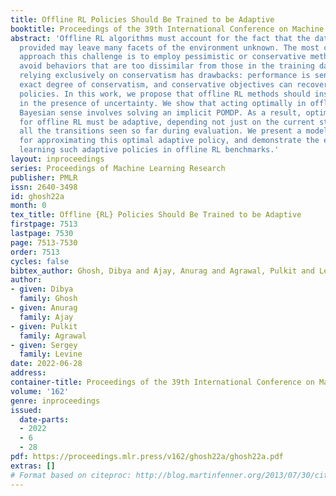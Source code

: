 ```yaml
---
title: Offline RL Policies Should Be Trained to be Adaptive
booktitle: Proceedings of the 39th International Conference on Machine Learning
abstract: 'Offline RL algorithms must account for the fact that the dataset they are
  provided may leave many facets of the environment unknown. The most common way to
  approach this challenge is to employ pessimistic or conservative methods, which
  avoid behaviors that are too dissimilar from those in the training dataset. However,
  relying exclusively on conservatism has drawbacks: performance is sensitive to the
  exact degree of conservatism, and conservative objectives can recover highly suboptimal
  policies. In this work, we propose that offline RL methods should instead be adaptive
  in the presence of uncertainty. We show that acting optimally in offline RL in a
  Bayesian sense involves solving an implicit POMDP. As a result, optimal policies
  for offline RL must be adaptive, depending not just on the current state but rather
  all the transitions seen so far during evaluation. We present a model-free algorithm
  for approximating this optimal adaptive policy, and demonstrate the efficacy of
  learning such adaptive policies in offline RL benchmarks.'
layout: inproceedings
series: Proceedings of Machine Learning Research
publisher: PMLR
issn: 2640-3498
id: ghosh22a
month: 0
tex_title: Offline {RL} Policies Should Be Trained to be Adaptive
firstpage: 7513
lastpage: 7530
page: 7513-7530
order: 7513
cycles: false
bibtex_author: Ghosh, Dibya and Ajay, Anurag and Agrawal, Pulkit and Levine, Sergey
author:
- given: Dibya
  family: Ghosh
- given: Anurag
  family: Ajay
- given: Pulkit
  family: Agrawal
- given: Sergey
  family: Levine
date: 2022-06-28
address:
container-title: Proceedings of the 39th International Conference on Machine Learning
volume: '162'
genre: inproceedings
issued:
  date-parts:
  - 2022
  - 6
  - 28
pdf: https://proceedings.mlr.press/v162/ghosh22a/ghosh22a.pdf
extras: []
# Format based on citeproc: http://blog.martinfenner.org/2013/07/30/citeproc-yaml-for-bibliographies/
---
```

